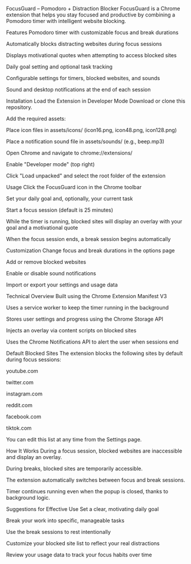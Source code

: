 FocusGuard – Pomodoro + Distraction Blocker
FocusGuard is a Chrome extension that helps you stay focused and productive by combining a Pomodoro timer with intelligent website blocking.

Features
Pomodoro timer with customizable focus and break durations

Automatically blocks distracting websites during focus sessions

Displays motivational quotes when attempting to access blocked sites

Daily goal setting and optional task tracking

Configurable settings for timers, blocked websites, and sounds

Sound and desktop notifications at the end of each session

Installation
Load the Extension in Developer Mode
Download or clone this repository.

Add the required assets:

Place icon files in assets/icons/ (icon16.png, icon48.png, icon128.png)

Place a notification sound file in assets/sounds/ (e.g., beep.mp3)

Open Chrome and navigate to chrome://extensions/

Enable "Developer mode" (top right)

Click "Load unpacked" and select the root folder of the extension

Usage
Click the FocusGuard icon in the Chrome toolbar

Set your daily goal and, optionally, your current task

Start a focus session (default is 25 minutes)

While the timer is running, blocked sites will display an overlay with your goal and a motivational quote

When the focus session ends, a break session begins automatically

Customization
Change focus and break durations in the options page

Add or remove blocked websites

Enable or disable sound notifications

Import or export your settings and usage data

Technical Overview
Built using the Chrome Extension Manifest V3

Uses a service worker to keep the timer running in the background

Stores user settings and progress using the Chrome Storage API

Injects an overlay via content scripts on blocked sites

Uses the Chrome Notifications API to alert the user when sessions end

Default Blocked Sites
The extension blocks the following sites by default during focus sessions:

youtube.com

twitter.com

instagram.com

reddit.com

facebook.com

tiktok.com

You can edit this list at any time from the Settings page.

How It Works
During a focus session, blocked websites are inaccessible and display an overlay.

During breaks, blocked sites are temporarily accessible.

The extension automatically switches between focus and break sessions.

Timer continues running even when the popup is closed, thanks to background logic.

Suggestions for Effective Use
Set a clear, motivating daily goal

Break your work into specific, manageable tasks

Use the break sessions to rest intentionally

Customize your blocked site list to reflect your real distractions

Review your usage data to track your focus habits over time